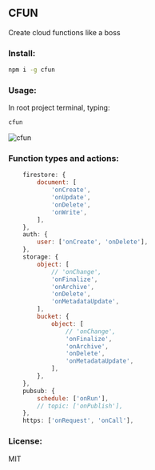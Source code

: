 ## CFUN
Create cloud functions like a boss

### Install:
```sh
npm i -g cfun
```

### Usage:
In root project terminal, typing:
```sh
cfun
```
![cfun](https://firebasestorage.googleapis.com/v0/b/classfunc-com.appspot.com/o/npm%2Fcfun%2F2022-04-17%2021.03.30.jpg?alt=media&token=f44bee5f-cceb-4e38-84cf-495a00c8b685)

### Function types and actions:
```js
    firestore: {
        document: [
            'onCreate',
            'onUpdate',
            'onDelete',
            'onWrite',
        ],
    },
    auth: {
        user: ['onCreate', 'onDelete'],
    },
    storage: {
        object: [
            // 'onChange',
            'onFinalize',
            'onArchive',
            'onDelete',
            'onMetadataUpdate',
        ],
        bucket: {
            object: [
                // 'onChange',
                'onFinalize',
                'onArchive',
                'onDelete',
                'onMetadataUpdate',
            ],
        },
    },
    pubsub: {
        schedule: ['onRun'],
        // topic: ['onPublish'],
    },
    https: ['onRequest', 'onCall'],
```

### License:
MIT
